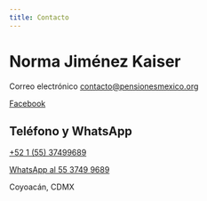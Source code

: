 ```yaml
---
title: Contacto
---
```


# Norma Jiménez Kaiser

Correo electrónico contacto@pensionesmexico.org

[Facebook](https://www.facebook.com/Pensiones-M%C3%A9xico-600957133574453/?modal=admin_todo_tour)

## Teléfono y WhatsApp
[+52 1 (55) 37499689](tel:+5215537499689)

[WhatsApp al 55 3749 9689](https://api.whatsapp.com/send?phone=5215537499689)

Coyoacán, CDMX









